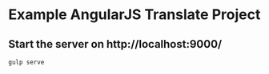 # Example AngularJS Translate Project


## Start the server on http://localhost:9000/
    gulp serve
